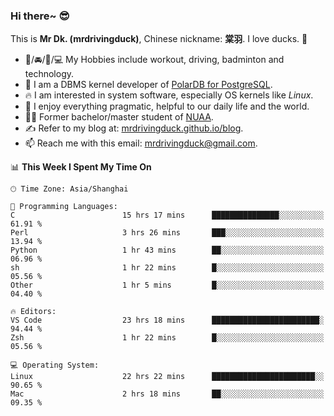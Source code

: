 ### Hi there~ 😎

This is **Mr Dk. (mrdrivingduck)**, Chinese nickname: **棠羽**. I love ducks. 🦆

- 💪/🚘/🏸/💻 My Hobbies include workout, driving, badminton and technology.
- 🍊 I am a DBMS kernel developer of [PolarDB for PostgreSQL](https://github.com/ApsaraDB/PolarDB-for-PostgreSQL).
- 🔥 I am interested in system software, especially OS kernels like *Linux*.
- 🔧 I enjoy everything pragmatic, helpful to our daily life and the world.
- 👨‍🎓 Former bachelor/master student of [NUAA](https://en.wikipedia.org/wiki/Nanjing_University_of_Aeronautics_and_Astronautics).
- ✍ Refer to my blog at: [mrdrivingduck.github.io/blog](https://mrdrivingduck.github.io/blog/).
- 📫 Reach me with this email: [mrdrivingduck@gmail.com](mailto:mrdrivingduck@gmail.com).

<!--START_SECTION:waka-->
📊 **This Week I Spent My Time On** 

```text
🕑︎ Time Zone: Asia/Shanghai

💬 Programming Languages: 
C                        15 hrs 17 mins      ███████████████░░░░░░░░░░   61.91 % 
Perl                     3 hrs 26 mins       ███░░░░░░░░░░░░░░░░░░░░░░   13.94 % 
Python                   1 hr 43 mins        ██░░░░░░░░░░░░░░░░░░░░░░░   06.96 % 
sh                       1 hr 22 mins        █░░░░░░░░░░░░░░░░░░░░░░░░   05.56 % 
Other                    1 hr 5 mins         █░░░░░░░░░░░░░░░░░░░░░░░░   04.40 % 

🔥 Editors: 
VS Code                  23 hrs 18 mins      ████████████████████████░   94.44 % 
Zsh                      1 hr 22 mins        █░░░░░░░░░░░░░░░░░░░░░░░░   05.56 % 

💻 Operating System: 
Linux                    22 hrs 22 mins      ███████████████████████░░   90.65 % 
Mac                      2 hrs 18 mins       ██░░░░░░░░░░░░░░░░░░░░░░░   09.35 % 
```


<!--END_SECTION:waka-->

<!-- ![Mr Dk.'s GitHub Stats](https://github-readme-stats.vercel.app/api?username=mrdrivingduck&count_private&show_icons=true&theme=buefy) -->

<!-- ![Most Used Languages](https://github-readme-stats.vercel.app/api/top-langs/?username=mrdrivingduck&exclude_repo=mips32-CPU,snort-tcp-socket&theme=buefy&layout=compact&langs_count=10) -->


<!--
**mrdrivingduck/mrdrivingduck** is a ✨ _special_ ✨ repository because its `README.md` (this file) appears on your GitHub profile.

Here are some ideas to get you started:

- 🔭 I’m currently working on ...
- 🌱 I’m currently learning ...
- 👯 I’m looking to collaborate on ...
- 🤔 I’m looking for help with ...
- 💬 Ask me about ...
- 📫 How to reach me: ...
- 😄 Pronouns: ...
- ⚡ Fun fact: ...
-->
